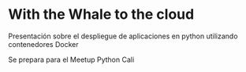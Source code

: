 # With the Whale to the cloud

Presentación sobre el despliegue de aplicaciones en python utilizando contenedores Docker

Se prepara para el Meetup Python Cali